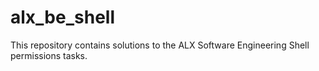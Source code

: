 # alx_be_shell

This repository contains solutions to the ALX Software Engineering Shell permissions tasks.
